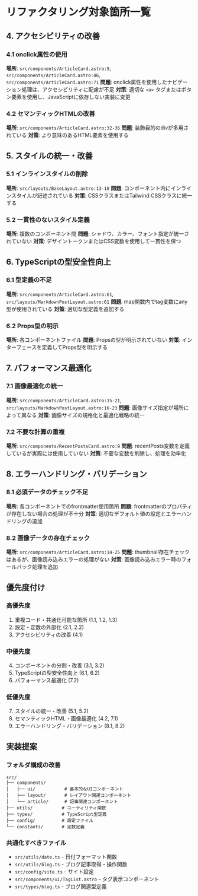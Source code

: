 # リファクタリング対象箇所一覧

## 4. アクセシビリティの改善

### 4.1 onclick属性の使用
**場所**: `src/components/ArticleCard.astro:9`, `src/components/ArticleCard.astro:46`, `src/components/ArticleCard.astro:71`
**問題**: onclick属性を使用したナビゲーション処理は、アクセシビリティに配慮が不足
**対策**: 適切な `<a>` タグまたはボタン要素を使用し、JavaScriptに依存しない実装に変更

### 4.2 セマンティックHTMLの改善
**場所**: `src/components/ArticleCard.astro:32-36`
**問題**: 装飾目的のdivが多用されている
**対策**: より意味のあるHTML要素を使用する

## 5. スタイルの統一・改善

### 5.1 インラインスタイルの削除
**場所**: `src/layouts/BaseLayout.astro:13-18`
**問題**: コンポーネント内にインラインスタイルが記述されている
**対策**: CSSクラスまたはTailwind CSSクラスに統一する

### 5.2 一貫性のないスタイル定義
**場所**: 複数のコンポーネント間
**問題**: シャドウ、カラー、フォント指定が統一されていない
**対策**: デザイントークンまたはCSS変数を使用して一貫性を保つ

## 6. TypeScriptの型安全性向上

### 6.1 型定義の不足
**場所**: `src/components/ArticleCard.astro:61`, `src/layouts/MarkdownPostLayout.astro:61`
**問題**: map関数内でtag変数にany型が使用されている
**対策**: 適切な型定義を追加する

### 6.2 Props型の明示
**場所**: 各コンポーネントファイル
**問題**: Propsの型が明示されていない
**対策**: インターフェースを定義してProps型を明示する

## 7. パフォーマンス最適化

### 7.1 画像最適化の統一
**場所**: `src/components/ArticleCard.astro:15-21`, `src/layouts/MarkdownPostLayout.astro:16-23`
**問題**: 画像サイズ指定が場所によって異なる
**対策**: 画像サイズの規格化と最適化戦略の統一

### 7.2 不要な計算の重複
**場所**: `src/components/RecentPostsCard.astro:9`
**問題**: recentPosts変数を定義しているが実際には使用していない
**対策**: 不要な変数を削除し、処理を効率化

## 8. エラーハンドリング・バリデーション

### 8.1 必須データのチェック不足
**場所**: 各コンポーネントでのfrontmatter使用箇所
**問題**: frontmatterのプロパティが存在しない場合の処理が不十分
**対策**: 適切なデフォルト値の設定とエラーハンドリングの追加

### 8.2 画像データの存在チェック
**場所**: `src/components/ArticleCard.astro:14-25`
**問題**: thumbnail存在チェックはあるが、画像読み込みエラーの処理がない
**対策**: 画像読み込みエラー時のフォールバック処理を追加

## 優先度付け

### 高優先度
1. 重複コード・共通化可能な箇所 (1.1, 1.2, 1.3)
2. 設定・定数の外部化 (2.1, 2.2)
3. アクセシビリティの改善 (4.1)

### 中優先度
4. コンポーネントの分割・改善 (3.1, 3.2)
5. TypeScriptの型安全性向上 (6.1, 6.2)
6. パフォーマンス最適化 (7.2)

### 低優先度
7. スタイルの統一・改善 (5.1, 5.2)
8. セマンティックHTML・画像最適化 (4.2, 7.1)
9. エラーハンドリング・バリデーション (8.1, 8.2)

## 実装提案

### フォルダ構成の改善
```
src/
├── components/
│   ├── ui/           # 基本的なUIコンポーネント
│   ├── layout/       # レイアウト関連コンポーネント
│   └── article/      # 記事関連コンポーネント
├── utils/           # ユーティリティ関数
├── types/           # TypeScript型定義
├── config/          # 設定ファイル
└── constants/       # 定数定義
```

### 共通化すべきファイル
- `src/utils/date.ts` - 日付フォーマット関数
- `src/utils/blog.ts` - ブログ記事取得・操作関数
- `src/config/site.ts` - サイト設定
- `src/components/ui/TagList.astro` - タグ表示コンポーネント
- `src/types/blog.ts` - ブログ関連型定義
